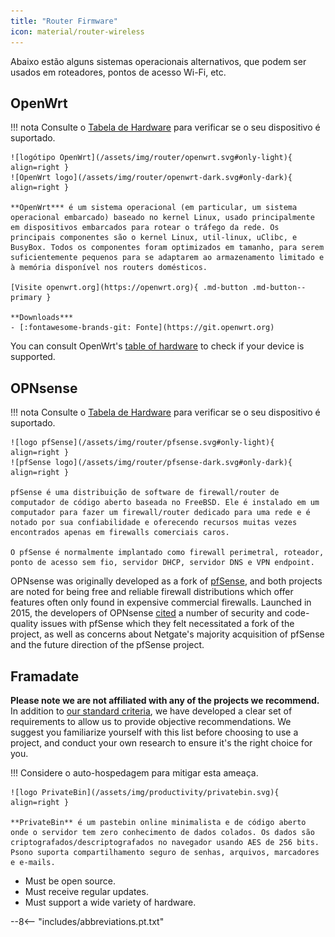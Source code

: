 ```yaml
---
title: "Router Firmware"
icon: material/router-wireless
---
```


Abaixo estão alguns sistemas operacionais alternativos, que podem ser usados em roteadores, pontos de acesso Wi-Fi, etc.

## OpenWrt

!!! nota
    Consulte o [Tabela de Hardware](https://openwrt.org/toh/start) para verificar se o seu dispositivo é suportado.

    ![logótipo OpenWrt](/assets/img/router/openwrt.svg#only-light){ align=right }
    ![OpenWrt logo](/assets/img/router/openwrt-dark.svg#only-dark){ align=right }
    
    **OpenWrt*** é um sistema operacional (em particular, um sistema operacional embarcado) baseado no kernel Linux, usado principalmente em dispositivos embarcados para rotear o tráfego da rede. Os principais componentes são o kernel Linux, util-linux, uClibc, e BusyBox. Todos os componentes foram optimizados em tamanho, para serem suficientemente pequenos para se adaptarem ao armazenamento limitado e à memória disponível nos routers domésticos.
    
    [Visite openwrt.org](https://openwrt.org){ .md-button .md-button--primary }
    
    **Downloads***
    - [:fontawesome-brands-git: Fonte](https://git.openwrt.org)

You can consult OpenWrt's [table of hardware](https://openwrt.org/toh/start) to check if your device is supported.

## OPNsense

!!! nota
    Consulte o [Tabela de Hardware](https://openwrt.org/toh/start) para verificar se o seu dispositivo é suportado.

    ![logo pfSense](/assets/img/router/pfsense.svg#only-light){ align=right }
    ![pfSense logo](/assets/img/router/pfsense-dark.svg#only-dark){ align=right }
    
    pfSense é uma distribuição de software de firewall/router de computador de código aberto baseada no FreeBSD. Ele é instalado em um computador para fazer um firewall/router dedicado para uma rede e é notado por sua confiabilidade e oferecendo recursos muitas vezes encontrados apenas em firewalls comerciais caros.
    
    O pfSense é normalmente implantado como firewall perimetral, roteador, ponto de acesso sem fio, servidor DHCP, servidor DNS e VPN endpoint.

OPNsense was originally developed as a fork of [pfSense](https://en.wikipedia.org/wiki/PfSense), and both projects are noted for being free and reliable firewall distributions which offer features often only found in expensive commercial firewalls. Launched in 2015, the developers of OPNsense [cited](https://docs.opnsense.org/history/thefork.html) a number of security and code-quality issues with pfSense which they felt necessitated a fork of the project, as well as concerns about Netgate's majority acquisition of pfSense and the future direction of the pfSense project.

## Framadate

**Please note we are not affiliated with any of the projects we recommend.** In addition to [our standard criteria](about/criteria.md), we have developed a clear set of requirements to allow us to provide objective recommendations. We suggest you familiarize yourself with this list before choosing to use a project, and conduct your own research to ensure it's the right choice for you.

!!! Considere o auto-hospedagem para mitigar esta ameaça.

    ![logo PrivateBin](/assets/img/productivity/privatebin.svg){ align=right }
    
    **PrivateBin** é um pastebin online minimalista e de código aberto onde o servidor tem zero conhecimento de dados colados. Os dados são criptografados/descriptografados no navegador usando AES de 256 bits. Psono suporta compartilhamento seguro de senhas, arquivos, marcadores e e-mails.

- Must be open source.
- Must receive regular updates.
- Must support a wide variety of hardware.

--8<-- "includes/abbreviations.pt.txt"
